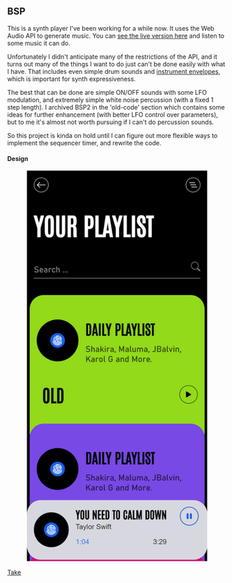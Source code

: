 ## BSP

This is a synth player I've been working for a while now. It uses the Web Audio
API to generate music.
You can [see the live version here]([https://bryc.github.io/code/bsp/](https://bryc.github.io/code/bsp/))
and listen to some music it can do.

Unfortunately I didn't anticipate many of the restrictions of the API, and it
turns out many of the things I want to do just can't be done easily with what
I have. That includes even simple drum sounds and
[instrument envelopes](https://en.wikipedia.org/wiki/Envelope_(music)), which
is important for synth expressiveness.

The best that can be done are simple ON/OFF sounds with some LFO modulation,
and extremely simple white noise percussion (with a fixed 1 step length).
I archived BSP2 in the 'old-code' section which contains some ideas for further
enhancement (with better LFO control over parameters), but to me it's almost
not worth pursuing if I can't do percussion sounds.

So this project is kinda on hold until I can figure out more flexible ways
to implement the sequencer timer, and rewrite the code.

#### Design

<p align="center">
    <img src="./docs/Home.png" alt="Image" width="414"/>
</p>

[Take](https://cdn.dribbble.com/userupload/4157925/file/original-5a6064180af4bed14275d7f8f9fdfede.png?compress=1&resize=1200x900&vertical=center)